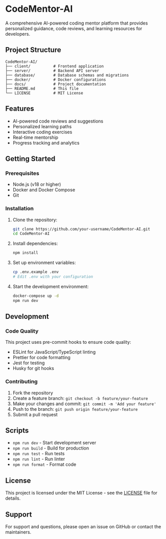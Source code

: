 # CodeMentor-AI

A comprehensive AI-powered coding mentor platform that provides personalized guidance, code reviews, and learning resources for developers.

## Project Structure

```
CodeMentor-AI/
├── client/          # Frontend application
├── server/          # Backend API server
├── database/        # Database schemas and migrations
├── docker/          # Docker configurations
├── docs/            # Project documentation
├── README.md        # This file
└── LICENSE          # MIT License
```

## Features

- AI-powered code reviews and suggestions
- Personalized learning paths
- Interactive coding exercises
- Real-time mentorship
- Progress tracking and analytics

## Getting Started

### Prerequisites

- Node.js (v18 or higher)
- Docker and Docker Compose
- Git

### Installation

1. Clone the repository:

   ```bash
   git clone https://github.com/your-username/CodeMentor-AI.git
   cd CodeMentor-AI
   ```

2. Install dependencies:

   ```bash
   npm install
   ```

3. Set up environment variables:

   ```bash
   cp .env.example .env
   # Edit .env with your configuration
   ```

4. Start the development environment:
   ```bash
   docker-compose up -d
   npm run dev
   ```

## Development

### Code Quality

This project uses pre-commit hooks to ensure code quality:

- ESLint for JavaScript/TypeScript linting
- Prettier for code formatting
- Jest for testing
- Husky for git hooks

### Contributing

1. Fork the repository
2. Create a feature branch: `git checkout -b feature/your-feature`
3. Make your changes and commit: `git commit -m 'Add your feature'`
4. Push to the branch: `git push origin feature/your-feature`
5. Submit a pull request

## Scripts

- `npm run dev` - Start development server
- `npm run build` - Build for production
- `npm run test` - Run tests
- `npm run lint` - Run linter
- `npm run format` - Format code

## License

This project is licensed under the MIT License - see the [LICENSE](LICENSE) file for details.

## Support

For support and questions, please open an issue on GitHub or contact the maintainers.

